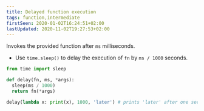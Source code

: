 ```yaml
---
title: Delayed function execution
tags: function,intermediate
firstSeen: 2020-01-02T16:24:51+02:00
lastUpdated: 2020-11-02T19:27:53+02:00
---
```


Invokes the provided function after `ms` milliseconds.

- Use `time.sleep()` to delay the execution of `fn` by `ms / 1000` seconds.

```py
from time import sleep

def delay(fn, ms, *args):
  sleep(ms / 1000)
  return fn(*args)
```

```py
delay(lambda x: print(x), 1000, 'later') # prints 'later' after one second
```
